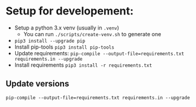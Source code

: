 
# Setup for developement:

- Setup a python 3.x venv (usually in `.venv`)
  - You can run `./scripts/create-venv.sh` to generate one
- `pip3 install --upgrade pip`
- Install pip-tools `pip3 install pip-tools`
- Update requirements: `pip-compile --output-file=requirements.txt requirements.in --upgrade`
- Install requirements `pip3 install -r requirements.txt`

## Update versions

`pip-compile --output-file=requirements.txt requirements.in --upgrade`

